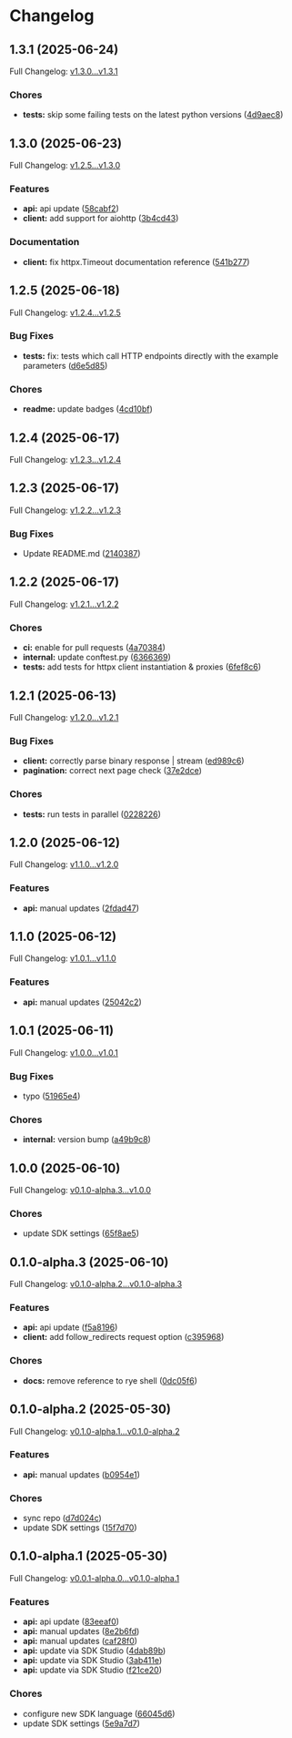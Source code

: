 # Changelog

## 1.3.1 (2025-06-24)

Full Changelog: [v1.3.0...v1.3.1](https://github.com/e-invoice-be/e-invoice-py/compare/v1.3.0...v1.3.1)

### Chores

* **tests:** skip some failing tests on the latest python versions ([4d9aec8](https://github.com/e-invoice-be/e-invoice-py/commit/4d9aec8c5c7934371dde06daa21af5d11aa64eda))

## 1.3.0 (2025-06-23)

Full Changelog: [v1.2.5...v1.3.0](https://github.com/e-invoice-be/e-invoice-py/compare/v1.2.5...v1.3.0)

### Features

* **api:** api update ([58cabf2](https://github.com/e-invoice-be/e-invoice-py/commit/58cabf2574d9485df337393cbaca4b3ba62b74ad))
* **client:** add support for aiohttp ([3b4cd43](https://github.com/e-invoice-be/e-invoice-py/commit/3b4cd43d7e5e8db43f3e10313b23644d4ec36ac3))


### Documentation

* **client:** fix httpx.Timeout documentation reference ([541b277](https://github.com/e-invoice-be/e-invoice-py/commit/541b2776250952e18c6c7d8dc7435e4edbc46027))

## 1.2.5 (2025-06-18)

Full Changelog: [v1.2.4...v1.2.5](https://github.com/e-invoice-be/e-invoice-py/compare/v1.2.4...v1.2.5)

### Bug Fixes

* **tests:** fix: tests which call HTTP endpoints directly with the example parameters ([d6e5d85](https://github.com/e-invoice-be/e-invoice-py/commit/d6e5d851f2026007b07fc5315232acf9fe29c310))


### Chores

* **readme:** update badges ([4cd10bf](https://github.com/e-invoice-be/e-invoice-py/commit/4cd10bf54c1333a55efbf55b3cffa5c364869ee0))

## 1.2.4 (2025-06-17)

Full Changelog: [v1.2.3...v1.2.4](https://github.com/e-invoice-be/e-invoice-py/compare/v1.2.3...v1.2.4)

## 1.2.3 (2025-06-17)

Full Changelog: [v1.2.2...v1.2.3](https://github.com/e-invoice-be/e-invoice-py/compare/v1.2.2...v1.2.3)

### Bug Fixes

* Update README.md ([2140387](https://github.com/e-invoice-be/e-invoice-py/commit/2140387032cf5e6c6fd7c224ff462607f9bce861))

## 1.2.2 (2025-06-17)

Full Changelog: [v1.2.1...v1.2.2](https://github.com/e-invoice-be/e-invoice-py/compare/v1.2.1...v1.2.2)

### Chores

* **ci:** enable for pull requests ([4a70384](https://github.com/e-invoice-be/e-invoice-py/commit/4a70384eebb606b75838dd0fd659961c609dc6c1))
* **internal:** update conftest.py ([6366369](https://github.com/e-invoice-be/e-invoice-py/commit/6366369219a041ea2f7d71adff7612c4bb7ac973))
* **tests:** add tests for httpx client instantiation & proxies ([6fef8c6](https://github.com/e-invoice-be/e-invoice-py/commit/6fef8c6ccd5d4521e66dba0d9ef3d4898728d829))

## 1.2.1 (2025-06-13)

Full Changelog: [v1.2.0...v1.2.1](https://github.com/e-invoice-be/e-invoice-py/compare/v1.2.0...v1.2.1)

### Bug Fixes

* **client:** correctly parse binary response | stream ([ed989c6](https://github.com/e-invoice-be/e-invoice-py/commit/ed989c6ca76282b848a9eb63644fc473b936d86a))
* **pagination:** correct next page check ([37e2dce](https://github.com/e-invoice-be/e-invoice-py/commit/37e2dcebbdf5074a8dfc8d8ccad88c4d11f8c346))


### Chores

* **tests:** run tests in parallel ([0228226](https://github.com/e-invoice-be/e-invoice-py/commit/02282265dfc4e68be31952864fc68eb651117006))

## 1.2.0 (2025-06-12)

Full Changelog: [v1.1.0...v1.2.0](https://github.com/e-invoice-be/e-invoice-py/compare/v1.1.0...v1.2.0)

### Features

* **api:** manual updates ([2fdad47](https://github.com/e-invoice-be/e-invoice-py/commit/2fdad4768cbc674738be3812c7a905b24da1837e))

## 1.1.0 (2025-06-12)

Full Changelog: [v1.0.1...v1.1.0](https://github.com/e-invoice-be/e-invoice-py/compare/v1.0.1...v1.1.0)

### Features

* **api:** manual updates ([25042c2](https://github.com/e-invoice-be/e-invoice-py/commit/25042c2a2a278e2b0a81ad8297616affc7e12d28))

## 1.0.1 (2025-06-11)

Full Changelog: [v1.0.0...v1.0.1](https://github.com/e-invoice-be/e-invoice-py/compare/v1.0.0...v1.0.1)

### Bug Fixes

* typo ([51965e4](https://github.com/e-invoice-be/e-invoice-py/commit/51965e47ba28b7514f67ee968efe9890259e620c))


### Chores

* **internal:** version bump ([a49b9c8](https://github.com/e-invoice-be/e-invoice-py/commit/a49b9c85db76555c37ed3163ac8b9b3400dc7533))

## 1.0.0 (2025-06-10)

Full Changelog: [v0.1.0-alpha.3...v1.0.0](https://github.com/e-invoice-be/e-invoice-py/compare/v0.1.0-alpha.3...v1.0.0)

### Chores

* update SDK settings ([65f8ae5](https://github.com/e-invoice-be/e-invoice-py/commit/65f8ae52060c066d6d88d8b32d0e1437a8cb61cc))

## 0.1.0-alpha.3 (2025-06-10)

Full Changelog: [v0.1.0-alpha.2...v0.1.0-alpha.3](https://github.com/e-invoice-be/e-invoice-py/compare/v0.1.0-alpha.2...v0.1.0-alpha.3)

### Features

* **api:** api update ([f5a8196](https://github.com/e-invoice-be/e-invoice-py/commit/f5a81964419d8777b472990f56365ebdea34c029))
* **client:** add follow_redirects request option ([c395968](https://github.com/e-invoice-be/e-invoice-py/commit/c39596814d57ad3db090a24ff148429679b03f27))


### Chores

* **docs:** remove reference to rye shell ([0dc05f6](https://github.com/e-invoice-be/e-invoice-py/commit/0dc05f6c1c1a8346862155ae23422bd60fee7df3))

## 0.1.0-alpha.2 (2025-05-30)

Full Changelog: [v0.1.0-alpha.1...v0.1.0-alpha.2](https://github.com/e-invoice-be/e-invoice-py/compare/v0.1.0-alpha.1...v0.1.0-alpha.2)

### Features

* **api:** manual updates ([b0954e1](https://github.com/e-invoice-be/e-invoice-py/commit/b0954e1357427a7573685d1e14eb8f7007085568))


### Chores

* sync repo ([d7d024c](https://github.com/e-invoice-be/e-invoice-py/commit/d7d024c67978e805e5fa7c34bda753dd5ca84868))
* update SDK settings ([15f7d70](https://github.com/e-invoice-be/e-invoice-py/commit/15f7d7061d77d0d8f3adc51196fcf11ef1845e1b))

## 0.1.0-alpha.1 (2025-05-30)

Full Changelog: [v0.0.1-alpha.0...v0.1.0-alpha.1](https://github.com/e-invoice-be/e-invoice-api-sdk-py/compare/v0.0.1-alpha.0...v0.1.0-alpha.1)

### Features

* **api:** api update ([83eeaf0](https://github.com/e-invoice-be/e-invoice-api-sdk-py/commit/83eeaf0a5ff0c97328e6e1f9a83ae85401c29b24))
* **api:** manual updates ([8e2b6fd](https://github.com/e-invoice-be/e-invoice-api-sdk-py/commit/8e2b6fdbdf5dbb924730f3d21129822f76c3681b))
* **api:** manual updates ([caf28f0](https://github.com/e-invoice-be/e-invoice-api-sdk-py/commit/caf28f07f11798707e249444f04600a1ac461110))
* **api:** update via SDK Studio ([4dab89b](https://github.com/e-invoice-be/e-invoice-api-sdk-py/commit/4dab89b520bd6891b329a6e0b031468eb7c96948))
* **api:** update via SDK Studio ([3ab411e](https://github.com/e-invoice-be/e-invoice-api-sdk-py/commit/3ab411e843b369f9d3a83596217428c7a663025d))
* **api:** update via SDK Studio ([f21ce20](https://github.com/e-invoice-be/e-invoice-api-sdk-py/commit/f21ce20df9505ccc85d9578b68b3ceade2e70d66))


### Chores

* configure new SDK language ([66045d6](https://github.com/e-invoice-be/e-invoice-api-sdk-py/commit/66045d60d0bada2ccada1e97bc22f62b92215841))
* update SDK settings ([5e9a7d7](https://github.com/e-invoice-be/e-invoice-api-sdk-py/commit/5e9a7d71f7c28d53a849c4766e115af2032c76c8))
